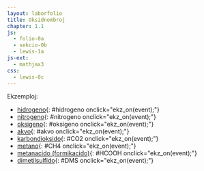 ```yaml
---
layout: laborfolio
title: Oksidnombroj
chapter: 1.1
js:
  - folio-0a
  - sekcio-0b
  - lewis-1a
js-ext:
  - mathjax3
css:
  - lewis-0c
---
```


Ekzemploj:
- [hidrogeno](#){: #hidrogeno onclick="ekz_on(event);"}
- [nitrogeno](#){: #nitrogeno onclick="ekz_on(event);"}
- [oksigeno](#){: #oksigeno onclick="ekz_on(event);"}
- [akvo](#){: #akvo onclick="ekz_on(event);"}
- [karbondioksido](#){: #CO2 onclick="ekz_on(event);"}
- [metano](#){: #CH4 onclick="ekz_on(event);"}
- [metanacido (formikacido)](#){: #HCOOH onclick="ekz_on(event);"}
- [dimetilsulfido](#){: #DMS onclick="ekz_on(event);"}

<script>

/*
const H_ =  [["H","3:"]];
const H2 = [["H","3."],["H","9."]]
const N2 =  [["N","3;9:"],["N","9;3:"]];
const O2 =  [["O","3%:::"],["O","9%:::"]];
const H2O = [["O","Z:a.A.a:"],["H","m e.",1,180-51.5],["H","e.",1,180+51.5]];
const CO2 = [["O","3%:::",-1],["C","3:9:"],["O","9%:::"]];
const CH4 = [["H","3.",-1],["C","3%...."],["H","9."],["H","6.",1,360],["H","0.",1,180]];
const COOH = [["C","1:5:"],["O","",1,30],["O","",1,120],["H"]];
const CH3_ = [["H"],["C"],["H","",1,0],["H","",1,180]];
const _CH3 = [["C"],["H"],["H","",1,0],["H","",1,180]];
const S = [["S","3.9."]];
*/

const grupoj = {
  OH: { a: "OH", l: { o: "3-h" } },
  _CH3: { a: "CH3", l: { c: "pmo-h1 6<h2 7>h3" }}, // angulo al samebena H: pmo = 109°(-45°)
  CH3_: { a: "CH3", l: { c: "omp-h1 6<h2 5>h3" }} // angulo al samebena H: omp = (45°)-109°
}

const molekulo = { // kiel ni difinu prezenton de ligoj kiel paroj? plej bone iel malloke por povi ŝalti la prezenton de la tuta formulo facile 
  H2:  { a: "H2", l: { h1: "3-h2" } }, // l: angulo, ligtipo, celatomo
  O2:  { a: "O2", l: { o1: "3=o2" }, e: { o1: "7:y:", o2: "1:5:" } }, // e-paroj de unua O: ĉe horloĝ-ciferoj 7 kaj 11 (y), de dua O: ĉe ciferoj 1 kaj 5
  N2:  { a: "N2", l: { n1: "3#n2" }, e: { n1: "9:", n2: "3:" } },
  H2O: { a: "OH2", l: { o: "dme-h1 mA-h2" }, e: { o: "Z:ma:" } }, // anguloj de H: dme = 180°-51,5° A = +105°, anguloj de e-paroj: mZ = -42° a = +85°
  CO2: { a: "CO2", l: { c: "3=o2 9=o1" }, e: { o1: "7:y:", o2: "1:5:" } },
  CH4: { a: "CH4", l: { c: "0-h1 3-h2 6-h3 9-h4"} }, // l: pli mallonge eble: "-% h1 h2 h3 h4"
  HCO_OH: { a: "CHO", l: { c: "9-h 1=o 5-OH" }, e: { o: "5:x:" }}, // OH referencas al grupoj, e-paroj de O-atomo: ĉe horloĝciferoj 5 kaj 10 (x)
  DMS: { a: "S", l: { s: "3o-_CH3 k-CH3_" }}, // fakte angulo S-C-C estas 99°, sed ni simpligas al 90°
}


const molekuloj = {
    hidrogeno: molekulo.H2,
    nitrogeno: molekulo.N2,
    oksigeno: molekulo.O2,
    akvo: molekulo.H2O,
    CO2: molekulo.CO2,
    CH4: molekulo.CH4,
    HCOOH: molekulo.HCO_OH,
    DMS: molekulo.DMS // (CH₃)₂S
}
  

function ekz_on(event) {
    event.preventDefault();
    frm = event.target.id;

    // malplenigu
    const on = ĝi("#on_enhavo");
    on.textContent = "";
    const lewis = new Lewis(on);

    // desegnu formulon kiel Lewis-strukturon   
    const molekulo = molekuloj[frm];
    lewis.grupoj = Object.keys(grupoj);
    lewis.molekulo(molekulo);
}

lanĉe (() => {
    const lgrp = new Lewis(ĝi("#oksidnro"));

    // difinu atomgrupojn uzeblajn en molekuloj kiel tuto
    for ([id,grp] of Object.entries(grupoj)) {
      lgrp.grupo(id,grp);
    }
})

</script>

<svg id="oksidnro"
    version="1.1" 
    xmlns="http://www.w3.org/2000/svg" 
    xmlns:xlink="http://www.w3.org/1999/xlink" width="600" viewBox="-30 -20 150 60">
 <style type="text/css">
    <![CDATA[
      path.mkojno {
        stroke: none;
        fill: url(#strie);
      }
    ]]>
  </style>
  <defs>
    <pattern id="strie" viewBox="0,0,4,1" height="20%" width="20%">
      <rect width="2" height="1" fill="black" stroke="black" stroke-width="0.6"/>
    </pattern>
  </defs>
  <g id="on_enhavo"></g>
</svg>


